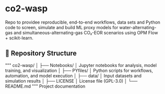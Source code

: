 # co2-wasp
Repo to providee reproducible, end-to-end workflows, data sets and Python code to screen, simulate and build ML proxy models for water-alternating-gas and simultaneous-alternating-gas CO₂-EOR scenarios using OPM Flow + scikit-learn.


## 📂 Repository Structure
"""
co2-wasp/
│
├── Notebooks/
│ Jupyter notebooks for analysis, model training, and visualization
│
├── PYfiles/
│ Python scripts for workflows, automation, and model execution
│
├── data/
│ Input datasets and simulation results
│
├── LICENSE
│ License file (GPL-3.0)
│
└── README.md
"""
Project documentation




